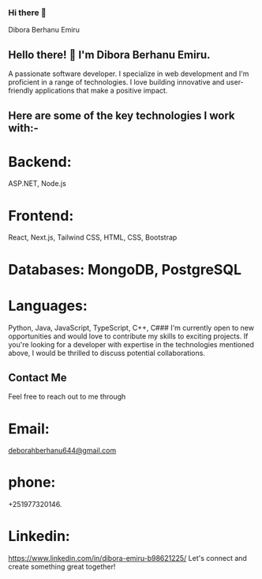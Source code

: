### Hi there 👋
Dibora Berhanu Emiru
## Hello there! 👋 I'm Dibora Berhanu Emiru.
A passionate software developer. I specialize in web development and I'm proficient in a range of technologies. I love building innovative and user-friendly applications that make a positive impact.
## Here are some of the key technologies I work with:- 
# Backend: 
ASP.NET, Node.js 
# Frontend: 
React, Next.js, Tailwind CSS, HTML, CSS, Bootstrap 
# Databases: MongoDB, PostgreSQL
# Languages: 
Python, Java, JavaScript, TypeScript, C++, C### 
I'm currently open to new opportunities and would love to contribute my skills to exciting projects. If you're looking for a developer with expertise in the technologies mentioned above, I would be thrilled to discuss potential collaborations.
## Contact Me
Feel free to reach out to me through
# Email: 
deborahberhanu644@gmail.com
# phone:
+251977320146.
# Linkedin:
https://www.linkedin.com/in/dibora-emiru-b98621225/
Let's connect and create something great together!



